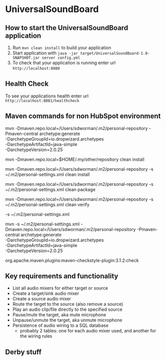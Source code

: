 # UniversalSoundBoard

How to start the UniversalSoundBoard application
---

1. Run `mvn clean install` to build your application
1. Start application with `java -jar target/UniversalSoundBoard-1.0-SNAPSHOT.jar server config.yml`
1. To check that your application is running enter url `http://localhost:8080`

Health Check
---

To see your applications health enter url `http://localhost:8081/healthcheck`

## Maven commands for non HubSpot environment

mvn -Dmaven.repo.local=/Users/sdworman/.m2/personal-repository -Pmaven-central archetype:generate \
  -DarchetypeGroupId=io.dropwizard.archetypes \
  -DarchetypeArtifactId=java-simple \
  -DarchetypeVersion=2.0.25


  mvn -Dmaven.repo.local=$HOME/.my/other/repository clean install

  mvn -Dmaven.repo.local=/Users/sdworman/.m2/personal-repository -s ~/.m2/personal-settings.xml clean install
  
  mvn -Dmaven.repo.local=/Users/sdworman/.m2/personal-repository -s ~/.m2/personal-settings.xml clean package
  
  
  mvn -Dmaven.repo.local=/Users/sdworman/.m2/personal-repository -s ~/.m2/personal-settings.xml clean verify 

  -s ~/.m2/personal-settings.xml

  mvn -s ~/.m2/personal-settings.xml -Dmaven.repo.local=/Users/sdworman/.m2/personal-repository -Pmaven-central archetype:generate \
  -DarchetypeGroupId=io.dropwizard.archetypes \
  -DarchetypeArtifactId=java-simple \
  -DarchetypeVersion=2.0.25
  
  
 org.apache.maven.plugins:maven-checkstyle-plugin:3.1.2:check
## Key requirements and functionality

* List all audio mixers for either target or source
* Create a target/sink audio mixer
* Create a source audio mixer
* Route the target to the source (also remove a source)
* Play an audio clip/file directly to the specified source
* Pause/mute the target, aka mute microphone
* Unpause/unmute the target, aka unmute microphone
* Persistence of audio wiring to a SQL database
    * probably 2 tables: one for each audio mixer used, and another for the wiring rules
    
    
## Derby stuff

    
